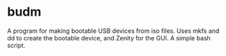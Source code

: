 budm
====

A program for making bootable USB devices from iso files. Uses mkfs and dd to create the bootable device, and Zenity for the GUI. A simple bash script.

